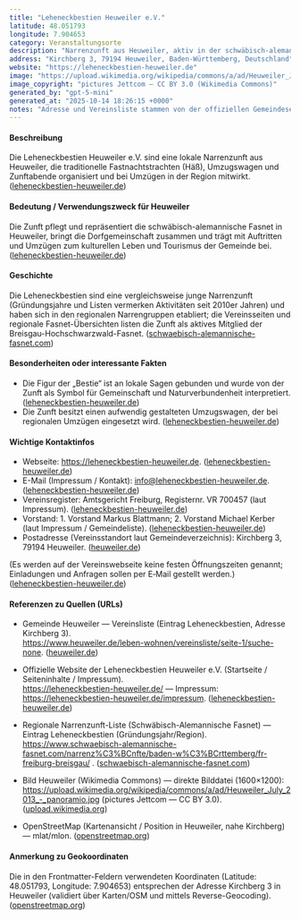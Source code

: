 ```yaml
---
title: "Leheneckbestien Heuweiler e.V."
latitude: 48.051793
longitude: 7.904653
category: Veranstaltungsorte
description: "Narrenzunft aus Heuweiler, aktiv in der schwäbisch-alemannischen Fasnet und Veranstalter von Umzügen und Zunftabenden."
address: "Kirchberg 3, 79194 Heuweiler, Baden-Württemberg, Deutschland"
website: "https://leheneckbestien-heuweiler.de"
image: "https://upload.wikimedia.org/wikipedia/commons/a/ad/Heuweiler_July_2013_-_panoramio.jpg"
image_copyright: "pictures Jettcom — CC BY 3.0 (Wikimedia Commons)"
generated_by: "gpt-5-mini"
generated_at: "2025-10-14 18:26:15 +0000"
notes: "Adresse und Vereinsliste stammen von der offiziellen Gemeindeseite; Impressum und Kontaktinfo von der Vereins-Website; Koordinaten wurden über Karten/OSM geprüft (Mapbox-Reverse-Geocoding wurde zur Validierung verwendet)."
---
```


#### Beschreibung
Die Leheneckbestien Heuweiler e.V. sind eine lokale Narrenzunft aus Heuweiler, die traditionelle Fastnachtstrachten (Häß), Umzugswagen und Zunftabende organisiert und bei Umzügen in der Region mitwirkt. ([leheneckbestien-heuweiler.de](https://leheneckbestien-heuweiler.de/die-leheneckbestien-stellen-sich-vor))

#### Bedeutung / Verwendungszweck für Heuweiler
Die Zunft pflegt und repräsentiert die schwäbisch-alemannische Fasnet in Heuweiler, bringt die Dorfgemeinschaft zusammen und trägt mit Auftritten und Umzügen zum kulturellen Leben und Tourismus der Gemeinde bei. ([leheneckbestien-heuweiler.de](https://leheneckbestien-heuweiler.de/die-leheneckbestien-stellen-sich-vor))

#### Geschichte
Die Leheneckbestien sind eine vergleichsweise junge Narrenzunft (Gründungsjahre und Listen vermerken Aktivitäten seit 2010er Jahren) und haben sich in den regionalen Narrengruppen etabliert; die Vereinsseiten und regionale Fasnet-Übersichten listen die Zunft als aktives Mitglied der Breisgau-Hochschwarzwald-Fasnet. ([schwaebisch-alemannische-fasnet.com](https://www.schwaebisch-alemannische-fasnet.com/narrenz%C3%BCnfte/baden-w%C3%BCrttemberg/fr-freiburg-breisgau/?utm_source=openai))

#### Besonderheiten oder interessante Fakten
- Die Figur der „Bestie“ ist an lokale Sagen gebunden und wurde von der Zunft als Symbol für Gemeinschaft und Naturverbundenheit interpretiert. ([leheneckbestien-heuweiler.de](https://leheneckbestien-heuweiler.de/die-leheneckbestien-stellen-sich-vor))  
- Die Zunft besitzt einen aufwendig gestalteten Umzugswagen, der bei regionalen Umzügen eingesetzt wird. ([leheneckbestien-heuweiler.de](https://leheneckbestien-heuweiler.de/die-leheneckbestien-stellen-sich-vor))

#### Wichtige Kontaktinfos
- Webseite: https://leheneckbestien-heuweiler.de. ([leheneckbestien-heuweiler.de](https://www.leheneckbestien-heuweiler.de/))  
- E-Mail (Impressum / Kontakt): info@leheneckbestien-heuweiler.de. ([leheneckbestien-heuweiler.de](https://leheneckbestien-heuweiler.de/impressum))  
- Vereinsregister: Amtsgericht Freiburg, Registernr. VR 700457 (laut Impressum). ([leheneckbestien-heuweiler.de](https://leheneckbestien-heuweiler.de/impressum))  
- Vorstand: 1. Vorstand Markus Blattmann; 2. Vorstand Michael Kerber (laut Impressum / Gemeindeliste). ([leheneckbestien-heuweiler.de](https://leheneckbestien-heuweiler.de/impressum))  
- Postadresse (Vereinsstandort laut Gemeindeverzeichnis): Kirchberg 3, 79194 Heuweiler. ([heuweiler.de](https://www.heuweiler.de/leben-wohnen/vereinsliste))

(Es werden auf der Vereinswebseite keine festen Öffnungszeiten genannt; Einladungen und Anfragen sollen per E‑Mail gestellt werden.) ([leheneckbestien-heuweiler.de](https://www.leheneckbestien-heuweiler.de/))

#### Referenzen zu Quellen (URLs)
- Gemeinde Heuweiler — Vereinsliste (Eintrag Leheneckbestien, Adresse Kirchberg 3).  
  https://www.heuweiler.de/leben-wohnen/vereinsliste/seite-1/suche-none. ([heuweiler.de](https://www.heuweiler.de/leben-wohnen/vereinsliste))

- Offizielle Website der Leheneckbestien Heuweiler e.V. (Startseite / Seiteninhalte / Impressum).  
  https://leheneckbestien-heuweiler.de/  — Impressum: https://leheneckbestien-heuweiler.de/impressum. ([leheneckbestien-heuweiler.de](https://www.leheneckbestien-heuweiler.de/))

- Regionale Narrenzunft-Liste (Schwäbisch-Alemannische Fasnet) — Eintrag Leheneckbestien (Gründungsjahr/Region).  
  https://www.schwaebisch-alemannische-fasnet.com/narrenz%C3%BCnfte/baden-w%C3%BCrttemberg/fr-freiburg-breisgau/ . ([schwaebisch-alemannische-fasnet.com](https://www.schwaebisch-alemannische-fasnet.com/narrenz%C3%BCnfte/baden-w%C3%BCrttemberg/fr-freiburg-breisgau/?utm_source=openai))

- Bild Heuweiler (Wikimedia Commons) — direkte Bilddatei (1600×1200):  
  https://upload.wikimedia.org/wikipedia/commons/a/ad/Heuweiler_July_2013_-_panoramio.jpg (pictures Jettcom — CC BY 3.0). ([upload.wikimedia.org](https://upload.wikimedia.org/wikipedia/commons/a/ad/Heuweiler_July_2013_-_panoramio.jpg))

- OpenStreetMap (Kartenansicht / Position in Heuweiler, nahe Kirchberg) — mlat/mlon. ([openstreetmap.org](https://www.openstreetmap.org/?mlat=48.0518271&mlon=7.904675))

#### Anmerkung zu Geokoordinaten
Die in den Frontmatter-Feldern verwendeten Koordinaten (Latitude: 48.051793, Longitude: 7.904653) entsprechen der Adresse Kirchberg 3 in Heuweiler (validiert über Karten/OSM und mittels Reverse-Geocoding). ([openstreetmap.org](https://www.openstreetmap.org/?mlat=48.0518271&mlon=7.904675))